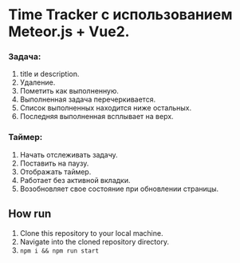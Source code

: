 # Time Tracker с использованием Meteor.js + Vue2.

### Задача:
1. title и description.
2. Удаление.
3. Пометить как выполненную.
4. Выполненная задача перечеркивается.
5. Список выполненных находится ниже остальных.
6. Последняя выполненная всплывает на верх.

### Таймер:
1. Начать отслеживать задачу.
2. Поставить на паузу.
3. Отображать таймер.
4. Работает без активной вкладки.
5. Возобновляет свое состояние при обновлении страницы.


## How run
1. Clone this repository to your local machine.
2. Navigate into the cloned repository directory.
3. `npm i && npm run start`
